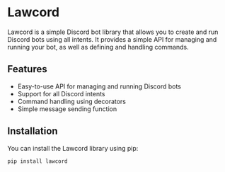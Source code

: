 # Lawcord

Lawcord is a simple Discord bot library that allows you to create and run Discord bots using all intents. It provides a simple API for managing and running your bot, as well as defining and handling commands.

## Features

- Easy-to-use API for managing and running Discord bots
- Support for all Discord intents
- Command handling using decorators
- Simple message sending function

## Installation

You can install the Lawcord library using pip:

```shell
pip install lawcord
